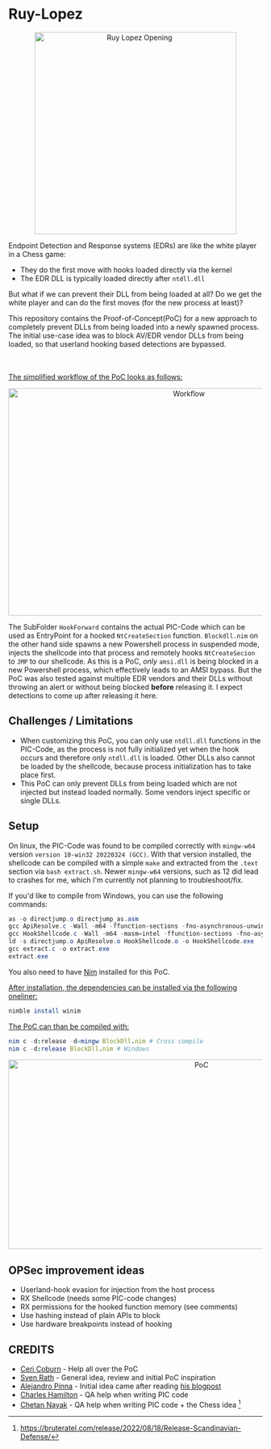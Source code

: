 # Ruy-Lopez

<p align="center">
<img src="https://github.com/S3cur3Th1sSh1t/Ruy-Lopez/blob/main/images/Ruy_Lopez_Opening.jpg?raw=true" alt="Ruy Lopez Opening" width="400" height="400">
</p>

Endpoint Detection and Response systems (EDRs) are like the white player in a Chess game:

- They do the first move with hooks loaded directly via the kernel
- The EDR DLL is typically loaded directly after `ntdll.dll`

But what if we can prevent their DLL from being loaded at all? Do we get the white player and can do the first moves (for the new process at least)? 



This repository contains the Proof-of-Concept(PoC) for a new approach to completely prevent DLLs from being loaded into a newly spawned process.
The initial use-case idea was to block AV/EDR vendor DLLs from being loaded, so that userland hooking based detections are bypassed.

</br></br>
<ins>The simplified workflow of the PoC looks as follows:</ins>

<p align="center">
<img src="https://github.com/S3cur3Th1sSh1t/Ruy-Lopez/blob/main/images/Idea.png" alt="Workflow" width="700" height="450">
</p>

The SubFolder `HookForward` contains the actual PIC-Code which can be used as EntryPoint for a hooked `NtCreateSection` function. `Blockdll.nim` on the other hand side spawns a new Powershell process in suspended mode, injects the shellcode into that process and remotely hooks `NtCreateSecion` to `JMP` to our shellcode. As this is a PoC, *only* `amsi.dll` is being blocked in a new Powershell process, which effectively leads to an AMSI bypass. But the PoC was also tested against multiple EDR vendors and their DLLs without throwing an alert or without being blocked **before** releasing it. I expect detections to come up after releasing it here.

## Challenges / Limitations

- When customizing this PoC, you can only use `ntdll.dll` functions in the PIC-Code, as the process is not fully initialized yet when the hook occurs and therefore only `ntdll.dll` is loaded. Other DLLs also cannot be loaded by the shellcode, because process initialization has to take place first.
- This PoC can only prevent DLLs from being loaded which are not injected but instead loaded normally. Some vendors inject specific or single DLLs.

## Setup

On linux, the PIC-Code was found to be compiled correctly with `mingw-w64` version `version 10-win32 20220324 (GCC)`. With that version installed, the shellcode can be compiled with a simple `make` and extracted from the `.text` section via `bash extract.sh`. Newer `mingw-w64` versions, such as 12 did lead to crashes for me, which I'm currently not planning to troubleshoot/fix.

If you'd like to compile from Windows, you can use the following commands:

```powershell
as -o directjump.o directjump_as.asm
gcc ApiResolve.c -Wall -m64 -ffunction-sections -fno-asynchronous-unwind-tables -nostdlib -fno-ident -O2 -c -o ApiResolve.o -Wl,--no-seh
gcc HookShellcode.c -Wall -m64 -masm=intel -ffunction-sections -fno-asynchronous-unwind-tables -nostdlib -fno-ident -O2 -c -o HookShellcode.o -Wl,--no-seh
ld -s directjump.o ApiResolve.o HookShellcode.o -o HookShellcode.exe
gcc extract.c -o extract.exe
extract.exe
```

You also need to have [Nim](https://nim-lang.org/) installed for this PoC.

<ins>After installation, the dependencies can be installed via the following oneliner:</ins>

```nim
nimble install winim
```

<ins>The PoC can than be compiled with:</ins>

```nim
nim c -d:release -d=mingw BlockDll.nim # Cross compile
nim c -d:release BlockDll.nim # Windows
```

<p align="center">
<img src="https://github.com/S3cur3Th1sSh1t/Ruy-Lopez/blob/main/images/PoC.png" alt="PoC" width="750" height="375">
</p>


## OPSec improvement ideas

- Userland-hook evasion for injection from the host process
- RX Shellcode (needs some PIC-code changes)
- RX permissions for the hooked function memory (see comments)
- Use hashing instead of plain APIs to block
- Use hardware breakpoints instead of hooking

## CREDITS

- [Ceri Coburn](https://twitter.com/_EthicalChaos_) - Help all over the PoC
- [Sven Rath](https://twitter.com/eversinc33) - General idea, review and initial PoC inspiration
- [Alejandro Pinna](https://twitter.com/frodosobon) - Initial idea came after reading [his blogpost](https://waawaa.github.io/es/amsi_bypass-hooking-NtCreateSection/) 
- [Charles Hamilton](https://twitter.com/MrUn1k0d3r) - QA help when writing PIC code
- [Chetan Nayak](https://twitter.com/NinjaParanoid) - QA help when writing PIC code + the Chess idea [^1]

[^1]: https://bruteratel.com/release/2022/08/18/Release-Scandinavian-Defense/
